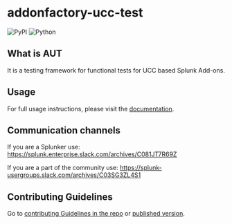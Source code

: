 # addonfactory-ucc-test

![PyPI](https://img.shields.io/pypi/v/splunk-add-on-ucc-modinput-test)
![Python](https://img.shields.io/pypi/pyversions/splunk-add-on-ucc-modinput-test.svg)

## What is AUT

It is a testing framework for functional tests for UCC based Splunk Add-ons.

## Usage

For full usage instructions, please visit the [documentation](https://splunk.github.io/addonfactory-ucc-test).

## Communication channels

If you are a Splunker use: https://splunk.enterprise.slack.com/archives/C081JT7R69Z

If you are a part of the community use: https://splunk-usergroups.slack.com/archives/C03SG3ZL4S1

## Contributing Guidelines

Go to [contributing Guidelines in the repo](docs/contributing.md) or [published version](https://splunk.github.io/addonfactory-ucc-test/contributing/).
